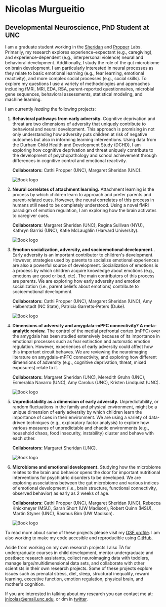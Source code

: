 #  **Nicolas Murgueitio**

##  **Developmental Neuroscience, PhD Student at UNC**

I am a graduate student working in the [Sheridan](https://circlelab.unc.edu/) and [Propper](https://beelab.web.unc.edu/) Labs. Primarily, my research explores experience-expectant (e.g., caregiving), and experience-dependent (e.g., interpersonal violence) neural and behavioral development. Additionally, I  study the role of the gut microbiome on brain development. I am particularly interested in neural processes as they relate to basic emotional learning (e.g., fear learning, emotional reactivity), and more complex social processes (e.g., social skills). To explore my questions I use a variety of methodologies and approaches including fMRI, MRI, EDA, RSA, parent-reported questionnaires, microbial gene sequences, behavioral assessments, statistical modeling, and machine learning. 
    
I am currently *leading* the following projects:

1. **Behavioral pathways from early adversity.** Cognitive deprivation and threat are two dimensions of adversity that uniquely contribute to behavioral and neural development. This approach is promising in not only understanding how adversity puts children at risk of negative outcomes but also in informing learning interventions. Using data from the Durham Child Health and Development Study (DCHD), I am exploring how cognitive deprivation and threat uniquely contribute to the development of psychopathology and school achievement through differences in cognitive control and emotional reactivity. 

    **Collaborators:** Cathi Propper (UNC), Margaret Sheridan (UNC). 
    
    ![Book logo](/model.png)


2. **Neural correlates of attachment learning.** Attachment learning is the process by which children learn to approach and prefer parents and parent-related cues. However, the neural correlates of this process in humans still need to be completely understood. Using a novel fMRI paradigm of emotion regulation, I am exploring how the brain activates to caregiver cues. 

    **Collaborators**: Margaret Sheridan (UNC), Regina Sullivan (NYU), Kathryn Garrisi (UNC), Katie McLaughlin (Harvard University).
    
    ![Book logo](/scaff.png)

3. **Emotion socialization, adversity, and socioemotional development.**. Early adversity is an important contributor to children's development. However, strategies used by parents to socialize emotional experiences are also a powerful source of development. Socialization of emotions is a process by which children acquire knowledge about emotions (e.g., emotions are good or bad, etc). The main contributors of this process are parents. We are exploring how early adversity and emotion socialization (i.e., parent beliefs about emotions) contribute to socioemotional development. 

    **Collaborators:** Cathi Propper (UNC), Margaret Sheridan (UNC), Amy Halberstadt (NC State), Patricia Garretts-Peters (Duke).
    
    ![Book logo](/emo.png)

4. **Dimensions of adversity and amygdala-mPFC connectivity? A meta-analytic review.** The control of the medial prefrontal cortex (mPFC) over the amygdala has been studied extensively because of its importance in emotional processes such as fear extinction and automatic emotion regulation. However, experiences of early adversity could affect how this important circuit behaves. We are reviewing the neuroimaging literature on amygdala-mPFC connectivity, and exploring how different dimensions of adversity (e.g., cognitive deprivation, threat, mixed exposures) relate to it. 

    **Collaborators:** Margaret Sheridan (UNC), Meredith Gruhn (UNC), Esmeralda Navarro (UNC), Amy Carolus (UNC), Kristen Lindquist (UNC).
    
    ![Book logo](/con.png)

5. **Unpredictability as a dimension of early adversity.** Unpredictability, or random fluctuations in the family and physical environment, might be a unique dimension of early adversity by which children learn the importance of cues in their environment. We are using a variety of data-driven techniques (e.g., exploratory factor analysis) to explore how various measures of unpredictable and chaotic environments (e.g., household chaos, food insecurity, instability) cluster and behave with each other. 

    **Collaborators:** Margaret Sheridan (UNC). 
    
    ![Book logo](/unp.png)


6. **Microbiome and emotional development.** Studying how the microbiome relates to the brain and behavior opens the door for important nutritional interventions for psychiatric disorders to be developed. We are exploring associations between the gut microbiome and various indices of emotional development (i.e., brain structure, functional connectivity, observed behavior) as early as 2 weeks of age. 

    **Collaborators:** Cathi Propper (UNC), Margaret Sheridan (UNC), Rebecca Knickmeyer (MSU), Sarah Short (UW Madison), Robert Quinn (MSU), Martin Styner (UNC), Rasmus Birn (UW Madison). 
    
    ![Book logo](/insula3.png)

To read more about some of these projects please visit my [OSF profile](https://osf.io/profile/?view_only=02023f70035a49e6b56eb969a50ae3ea). I am also working to make my code accesible and reproducible using [GitHub](https://github.com/nicolasmurgueitio). 

Aside from working on my own research projects I also TA for undergraduate courses in child development, mentor undergraduate and postbacc research assistants, collect neuroimaging data with toddlers, manage large/multidimensional data sets, and collaborate with other scientists in their own research projects. Some of these projects explore issues such as prenatal stress, diet, sleep, structural inequality, reward learning, executive function, emotion regulation, physical brain, and mother's cognition. 

If you are interested in talking about my research you can contact me at: [jnicolas@email.unc.edu](mailto:jnicolas@email.unc.edu), or dm in [twitter](https://twitter.com/jnmurgueitio). 
